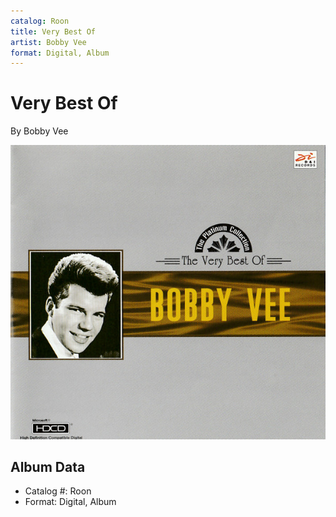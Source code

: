 ```yaml
---
catalog: Roon
title: Very Best Of
artist: Bobby Vee
format: Digital, Album
---
```


# Very Best Of

By Bobby Vee

![](../../assets/albumcovers/Bobby_Vee-Very_Best_Of.png)

## Album Data

- Catalog #: Roon
- Format: Digital, Album

